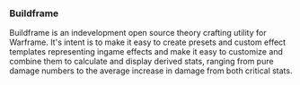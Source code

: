 ### Buildframe

Buildframe is an indevelopment open source theory crafting utility for Warframe. It's intent is to make it easy to create presets and custom effect templates representing ingame effects and make it easy to customize and combine them to calculate and display derived stats, ranging from pure damage numbers to the average increase in damage from both critical stats.
